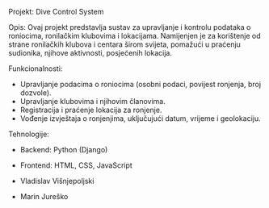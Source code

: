 Projekt: Dive Control System

Opis:
Ovaj projekt predstavlja sustav za upravljanje i kontrolu podataka o roniocima, ronilačkim klubovima i lokacijama. Namijenjen je za korištenje od strane ronilačkih klubova i centara širom svijeta, pomažući u praćenju sudionika, njihove aktivnosti, posjećenih lokacija.

Funkcionalnosti:
- Upravljanje podacima o roniocima (osobni podaci, povijest ronjenja, broj dozvole).
- Upravljanje klubovima i njihovim članovima.
- Registracija i praćenje lokacija za ronjenje.
- Vođenje izvještaja o ronjenjima, uključujući datum, vrijeme i geolokaciju.

Tehnologije:
- Backend: Python (Django)
- Frontend: HTML, CSS, JavaScript

- Vladislav Višnjepoljski
- Marin Jureško
